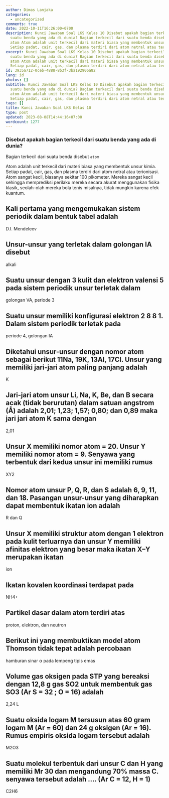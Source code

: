 ```yaml
---
author: Dimas Lanjaka
categories:
  - uncategorized
comments: true
date: 2022-10-11T16:26:00+0700
description: Kunci Jawaban Soal LKS Kelas 10 Disebut apakah bagian terkecil dari
  suatu benda yang ada di dunia? Bagian terkecil dari suatu benda disebut atom
  atom Atom adalah unit terkecil dari materi biasa yang membentuk unsur kimia.
  Setiap padat, cair, gas, dan plasma terdiri dari atom netral atau terionisasi.
excerpt: Kunci Jawaban Soal LKS Kelas 10 Disebut apakah bagian terkecil dari
  suatu benda yang ada di dunia? Bagian terkecil dari suatu benda disebut atom
  atom Atom adalah unit terkecil dari materi biasa yang membentuk unsur kimia.
  Setiap padat, cair, gas, dan plasma terdiri dari atom netral atau terionisasi.
id: 3935a712-0ceb-4888-8b3f-3ba192906a82
lang: id
photos: []
subtitle: Kunci Jawaban Soal LKS Kelas 10 Disebut apakah bagian terkecil dari
  suatu benda yang ada di dunia? Bagian terkecil dari suatu benda disebut atom
  atom Atom adalah unit terkecil dari materi biasa yang membentuk unsur kimia.
  Setiap padat, cair, gas, dan plasma terdiri dari atom netral atau terionisasi.
tags: []
title: Kunci Jawaban Soal LKS Kelas 10
type: post
updated: 2023-08-08T14:44:16+07:00
wordcount: 1277
---
```


### Disebut apakah bagian terkecil dari suatu benda yang ada di dunia?
Bagian terkecil dari suatu benda disebut `atom`

Atom adalah unit terkecil dari materi biasa yang membentuk unsur kimia. Setiap padat, cair, gas, dan plasma terdiri dari atom netral atau terionisasi. Atom sangat kecil, biasanya sekitar 100 pikometer. Mereka sangat kecil sehingga memprediksi perilaku mereka secara akurat menggunakan fisika klasik, seolah-olah mereka bola tenis misalnya, tidak mungkin karena efek kuantum.

## Kali pertama yang mengemukakan sistem periodik dalam bentuk tabel adalah
D.I. Mendeleev

## Unsur-unsur yang terletak dalam golongan IA disebut
alkali

## Suatu unsur dengan 3 kulit dan elektron valensi 5 pada sistem periodik unsur terletak dalam
golongan VA, periode 3

## Suatu unsur memiliki konfigurasi elektron 2 8 8 1. Dalam sistem periodik terletak pada
periode 4, golongan IA

## Diketahui unsur-unsur dengan nomor atom sebagai berikut 11Na, 19K, 13Al, 17Cl. Unsur yang memiliki jari-jari atom paling panjang adalah
K

## Jari-jari atom unsur Li, Na, K, Be, dan B secara acak (tidak berurutan) dalam satuan angstrom (Å) adalah 2,01; 1,23; 1,57; 0,80; dan 0,89 maka jari jari atom K sama dengan
2,01

## Unsur X memiliki nomor atom = 20. Unsur Y memiliki nomor atom = 9. Senyawa yang terbentuk dari kedua unsur ini memiliki rumus
XY2

## Nomor atom unsur P, Q, R, dan S adalah 6, 9, 11, dan 18. Pasangan unsur-unsur yang diharapkan dapat membentuk ikatan ion adalah
R dan Q

## Unsur X memiliki struktur atom dengan 1 elektron pada kulit terluarnya dan unsur Y memiliki afinitas elektron yang besar maka ikatan X–Y merupakan ikatan
ion

## Ikatan kovalen koordinasi terdapat pada
NH4+

## Partikel dasar dalam atom terdiri atas
proton, elektron, dan neutron

## Berikut ini yang membuktikan model atom Thomson tidak tepat adalah percobaan
hamburan sinar α pada lempeng tipis emas

## Volume gas oksigen pada STP yang bereaksi dengan 12,8 g gas SO2 untuk membentuk gas SO3 (Ar S = 32 ; O = 16) adalah
2,24 L

## Suatu oksida logam M tersusun atas 60 gram logam M (Ar = 60) dan 24 g oksigen (Ar = 16). Rumus empiris oksida logam tersebut adalah
M2O3

## Suatu molekul terbentuk dari unsur C dan H yang memiliki Mr 30 dan mengandung 70% massa C. senyawa tersebut adalah …. (Ar C = 12, H = 1)
C2H6
